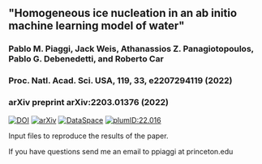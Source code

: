 ## "Homogeneous ice nucleation in an ab initio machine learning model of water"
### Pablo M. Piaggi, Jack Weis, Athanassios Z. Panagiotopoulos, Pablo G. Debenedetti, and Roberto Car
### Proc. Natl. Acad. Sci. USA, 119, 33, e2207294119 (2022) 
### arXiv preprint arXiv:2203.01376 (2022)

[![DOI](http://img.shields.io/badge/DOI-10.1073%2Fpnas.2207294119-blue)](https://doi.org/10.1073/pnas.2207294119)
[![arXiv](http://img.shields.io/badge/arXiv-2203.01376-B31B1B.svg)](https://arxiv.org/abs/2203.01376)
[![DataSpace](https://img.shields.io/badge/88435%2Fdsp01x633f4197-orange)](https://doi.org/10.34770/xrd9-3d18)
[![plumID:22.016](https://www.plumed-nest.org/eggs/22/016/badge.svg)](https://www.plumed-nest.org/eggs/22/016/)

Input files to reproduce the results of the paper.

If you have questions send me an email to ppiaggi at princeton.edu
